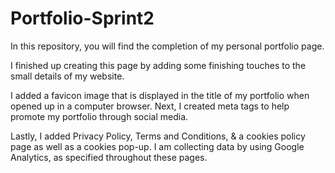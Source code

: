 # Portfolio-Sprint2

In this repository, you will find the completion of my personal portfolio page. 

I finished up creating this page by adding some finishing touches to the small details of my website. 

I added a favicon image that is displayed in the title of my portfolio when opened up in a computer browser. Next, I created meta tags to help promote my portfolio through social media. 

Lastly, I added Privacy Policy, Terms and Conditions, & a cookies policy page as well as a cookies pop-up. I am collecting data by using Google Analytics, as specified throughout these pages. 
